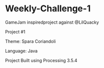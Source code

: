 # Weekly-Challenge-1

GameJam inspiredproject against @LilQuacky

Project #1

Theme: Spara Coriandoli

Language: Java

Project Built using Processing 3.5.4
